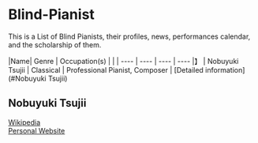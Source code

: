 # Blind-Pianist

This is a List of Blind Pianists, their profiles, news, performances calendar, and the scholarship of them.

|Name|  Genre  | Occupation(s) |  | 
|  ----  |  ----  | ----  | ----  |】
|  Nobuyuki Tsujii  |  Classical  | Professional Pianist, Composer | [Detailed information] (#Nobuyuki Tsujii) 


## Nobuyuki Tsujii
[Wikipedia](https://en.wikipedia.org/wiki/Nobuyuki_Tsujii)<br>[Personal Website](https://avex.jp/tsujii/tsujii-en/profile/)
